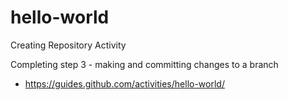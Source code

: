 # hello-world
Creating Repository Activity

Completing step 3 - making and committing changes to a branch
* https://guides.github.com/activities/hello-world/
